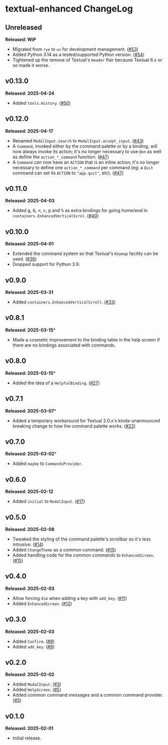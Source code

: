 # textual-enhanced ChangeLog

## Unreleased

**Released: WiP**

- Migrated from `rye` to `uv` for development management.
  ([#53](https://github.com/davep/textual-enhanced/pull/53))
- Added Python 3.14 as a tested/supported Python version.
  ([#54](https://github.com/davep/textual-enhanced/pull/54))
- Tightened up the remove of Textual's `Header` flair because Textual 6.x or
  so made it worse.

## v0.13.0

**Released: 2025-04-24**

- Added `tools.History`.
  ([#50](https://github.com/davep/textual-enhanced/pull/50))

## v0.12.0

**Released: 2025-04-17**

- Renamed `ModalInput.search` to `ModalInput.accept_input`.
  ([#43](https://github.com/davep/textual-enhanced/issues/43))
- A `Command`, invoked either by the command palette or by a binding, will
  now always invoke its action; it's no longer necessary to use `@on` as
  well as define the `action_*_command` function.
  ([#47](https://github.com/davep/textual-enhanced/pull/47))
- A `Command` can now have an `ACTION` that is an inline action; it's no
  longer necessary to define one `action_*_command` per command (eg: a
  `Quit` command can set its `ACTION` to `"app.quit"`, etc).
  ([#47](https://github.com/davep/textual-enhanced/pull/47))

## v0.11.0

**Released: 2025-04-03**

- Added <kbd>g</kbd>, <kbd>G</kbd>, <kbd>\<</kbd>, <kbd>></kbd>,
  <kbd>p</kbd> and <kbd>%</kbd> as extra bindings for going home/end in
  `containers.EnhancedVerticalScrol`.
  ([#40](https://github.com/davep/textual-enhanced/pull/40))

## v0.10.0

**Released: 2025-04-01**

- Extended the command system so that Textual's `Keymap` facility can be
  used. ([#36](https://github.com/davep/textual-enhanced/pull/36))
- Dropped support for Python 3.9.

## v0.9.0

**Released: 2025-03-31**

- Added `containers.EnhancedVerticalScroll`.
  ([#33](https://github.com/davep/textual-enhanced/pull/33))

## v0.8.1

**Released: 2025-03-15***

- Made a cosmetic improvement to the binding table in the help screen if
  there are no bindings associated with commands.

## v0.8.0

**Released: 2025-03-15***

- Added the idea of a `HelpfulBinding`.
  ([#27](https://github.com/davep/textual-enhanced/pull/27))

## v0.7.1

**Released: 2025-03-07***

- Added a temporary workaround for Textual 2.0.x's kinda-unannounced
  breaking change to how the command palette works.
  ([#23](https://github.com/davep/textual-enhanced/pull/23))

## v0.7.0

**Released: 2025-03-02***

- Added `maybe` to `CommandsProvider`.

## v0.6.0

**Released: 2025-02-12**

- Added `initial` to `ModalInput`.
  ([#17](https://github.com/davep/textual-enhanced/pull/17))

## v0.5.0

**Released: 2025-02-08**

- Tweaked the styling of the command palette's scrollbar so it's less
  intrusive. ([#14](https://github.com/davep/textual-enhanced/pull/14))
- Added `ChangeTheme` as a common command.
  ([#15](https://github.com/davep/textual-enhanced/pull/15))
- Added handling code for the common commands to `EnhancedScreen`.
  ([#15](https://github.com/davep/textual-enhanced/pull/15))

## v0.4.0

**Released: 2025-02-03**

- Allow forcing `dim` when adding a key with `add_key`.
  ([#11](https://github.com/davep/textual-enhanced/pull/11))
- Added `EnhancedScreen`.
  ([#12](https://github.com/davep/textual-enhanced/pull/12))

## v0.3.0

**Released: 2025-02-03**

- Added `Confirm`. ([#8](https://github.com/davep/textual-enhanced/pull/8))
- Added `add_key`. ([#9](https://github.com/davep/textual-enhanced/pull/9))

## v0.2.0

**Released: 2025-02-02**

- Added `ModalInput`.
  ([#3](https://github.com/davep/textual-enhanced/pull/3))
- Added `HelpScreen`.
  ([#5](https://github.com/davep/textual-enhanced/pull/5))
- Added common command messages and a common command provider.
  ([#5](https://github.com/davep/textual-enhanced/pull/5))

## v0.1.0

**Released: 2025-02-01**

- Initial release.

[//]: # (ChangeLog.md ends here)
